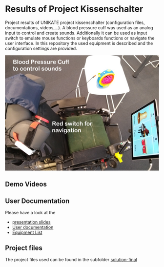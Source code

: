 # Results of Project Kissenschalter

Project results of UNIKATE project kissenschalter (configuration files, documentations, videos,...). A blood pressure cuff was used as an analog input to control and create sounds. Additionally it can be used as input switch to emulate mouse functions or keyboards functions or navigate the user interface. In this repository the used equipment is described and the configuration settings are provided. 

![blood pressure cuff as switch](./solution-final/doc/IMG_20210701_130605160_beschriftet.jpg)

## Demo Videos

## User Documentation

Please have a look at the
* [presentation slides](./solution-final/doc/Benutzerhandbuch-UNIKATE-Projekt-Kissenschalter.pdf)
* [User documentation](./solution-final/Projekt%20Kissenschalter-UNIKATEWS2020-20210916.pdf)
* [Equipment List](./solution-final/UNIKATE_Equipment_Liste.pdf)

## Project files

The project files used can be found in the subfolder [solution-final](solution-final/)
